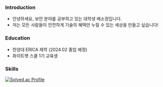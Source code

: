 ### Introduction

-  안녕하세요, 보안 분야를 공부하고 있는 대학생 배소정입니다.
-  저는 모든 사람들이 안전하게 기술의 혜택만 누릴 수 있는 세상을 만들고 싶습니다!


### Education
-  한양대 ERICA 재학 (2024.02 졸업 예정)
-  화이트햇 스쿨 1기 교육생


### Skills


[![Solved.ac Profile](http://mazassumnida.wtf/api/v2/generate_badge?boj=baethwjd2)](https://solved.ac/baethwjd2/) 

<!--
**baethwjd2/baethwjd2** is a ✨ _special_ ✨ repository because its `README.md` (this file) appears on your GitHub profile.

Here are some ideas to get you started:

- 🔭 I’m currently working on ...
- 🌱 I’m currently learning ...
- 👯 I’m looking to collaborate on ...
- 🤔 I’m looking for help with ...
- 💬 Ask me about ...
- 📫 How to reach me: ...
- 😄 Pronouns: ...
- ⚡ Fun fact: ...
-->



